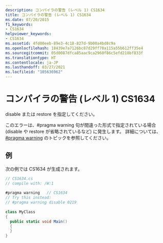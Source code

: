 ```yaml
---
description: コンパイラの警告 (レベル 1) CS1634
title: コンパイラの警告 (レベル 1) CS1634
ms.date: 07/20/2015
f1_keywords:
- CS1634
helpviewer_keywords:
- CS1634
ms.assetid: 4fd00eeb-89e3-4c18-827d-9b00a4bd8c9a
ms.openlocfilehash: 18439e7a7126bc87d29ff78a115a55b612ff35e4
ms.sourcegitcommit: 05d0087dfca85aac9ca2960f86c5efd218bf833f
ms.translationtype: HT
ms.contentlocale: ja-JP
ms.lasthandoff: 03/27/2021
ms.locfileid: "105636962"
---
```

# <a name="compiler-warning-level-1-cs1634"></a>コンパイラの警告 (レベル 1) CS1634

disable または restore を指定してください。  
  
 このエラーは、#pragma warning 句が間違った形式で指定されている場合 (disable や restore が省略されているなど) に発生します。 詳細については、 [#pragma warning](../language-reference/preprocessor-directives.md#pragma-warning) のトピックを参照してください。  
  
## <a name="example"></a>例  

 次の例では CS1634 が生成されます。  
  
```csharp  
// CS1634.cs  
// compile with: /W:1  
  
#pragma warning   // CS1634  
// Try this instead:  
// #pragma warning disable 0219  
  
class MyClass  
{  
  public static void Main()  
  {  
  }  
}  
```
